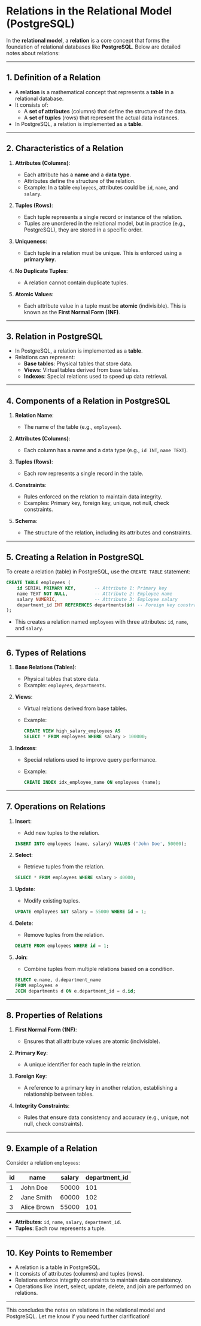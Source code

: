 # Relations in the Relational Model (PostgreSQL)

In the **relational model**, a **relation** is a core concept that forms the foundation of relational databases like **PostgreSQL**. Below are detailed notes about relations:

---

## 1. **Definition of a Relation**

- A **relation** is a mathematical concept that represents a **table** in a relational database.
- It consists of:
  - A **set of attributes** (columns) that define the structure of the data.
  - A **set of tuples** (rows) that represent the actual data instances.
- In PostgreSQL, a relation is implemented as a **table**.

---

## 2. **Characteristics of a Relation**

1. **Attributes (Columns)**:

   - Each attribute has a **name** and a **data type**.
   - Attributes define the structure of the relation.
   - Example: In a table `employees`, attributes could be `id`, `name`, and `salary`.

2. **Tuples (Rows)**:

   - Each tuple represents a single record or instance of the relation.
   - Tuples are unordered in the relational model, but in practice (e.g., PostgreSQL), they are stored in a specific order.

3. **Uniqueness**:

   - Each tuple in a relation must be unique. This is enforced using a **primary key**.

4. **No Duplicate Tuples**:

   - A relation cannot contain duplicate tuples.

5. **Atomic Values**:
   - Each attribute value in a tuple must be **atomic** (indivisible). This is known as the **First Normal Form (1NF)**.

---

## 3. **Relation in PostgreSQL**

- In PostgreSQL, a relation is implemented as a **table**.
- Relations can represent:
  - **Base tables**: Physical tables that store data.
  - **Views**: Virtual tables derived from base tables.
  - **Indexes**: Special relations used to speed up data retrieval.

---

## 4. **Components of a Relation in PostgreSQL**

1. **Relation Name**:

   - The name of the table (e.g., `employees`).

2. **Attributes (Columns)**:

   - Each column has a name and a data type (e.g., `id INT`, `name TEXT`).

3. **Tuples (Rows)**:

   - Each row represents a single record in the table.

4. **Constraints**:

   - Rules enforced on the relation to maintain data integrity.
   - Examples: Primary key, foreign key, unique, not null, check constraints.

5. **Schema**:
   - The structure of the relation, including its attributes and constraints.

---

## 5. **Creating a Relation in PostgreSQL**

To create a relation (table) in PostgreSQL, use the `CREATE TABLE` statement:

```sql
CREATE TABLE employees (
    id SERIAL PRIMARY KEY,       -- Attribute 1: Primary key
    name TEXT NOT NULL,          -- Attribute 2: Employee name
    salary NUMERIC,              -- Attribute 3: Employee salary
    department_id INT REFERENCES departments(id) -- Foreign key constraint
);
```

- This creates a relation named `employees` with three attributes: `id`, `name`, and `salary`.

---

## 6. **Types of Relations**

1. **Base Relations (Tables)**:

   - Physical tables that store data.
   - Example: `employees`, `departments`.

2. **Views**:

   - Virtual relations derived from base tables.
   - Example:

     ```sql
     CREATE VIEW high_salary_employees AS
     SELECT * FROM employees WHERE salary > 100000;
     ```

3. **Indexes**:

   - Special relations used to improve query performance.
   - Example:

     ```sql
     CREATE INDEX idx_employee_name ON employees (name);
     ```

---

## 7. **Operations on Relations**

1. **Insert**:

   - Add new tuples to the relation.

   ```sql
   INSERT INTO employees (name, salary) VALUES ('John Doe', 50000);
   ```

2. **Select**:

   - Retrieve tuples from the relation.

   ```sql
   SELECT * FROM employees WHERE salary > 40000;
   ```

3. **Update**:

   - Modify existing tuples.

   ```sql
   UPDATE employees SET salary = 55000 WHERE id = 1;
   ```

4. **Delete**:

   - Remove tuples from the relation.

   ```sql
   DELETE FROM employees WHERE id = 1;
   ```

5. **Join**:

   - Combine tuples from multiple relations based on a condition.

   ```sql
   SELECT e.name, d.department_name
   FROM employees e
   JOIN departments d ON e.department_id = d.id;
   ```

---

## 8. **Properties of Relations**

1. **First Normal Form (1NF)**:

   - Ensures that all attribute values are atomic (indivisible).

2. **Primary Key**:

   - A unique identifier for each tuple in the relation.

3. **Foreign Key**:

   - A reference to a primary key in another relation, establishing a relationship between tables.

4. **Integrity Constraints**:
   - Rules that ensure data consistency and accuracy (e.g., unique, not null, check constraints).

---

## 9. **Example of a Relation**

Consider a relation `employees`:

| id  | name        | salary | department_id |
| --- | ----------- | ------ | ------------- |
| 1   | John Doe    | 50000  | 101           |
| 2   | Jane Smith  | 60000  | 102           |
| 3   | Alice Brown | 55000  | 101           |

- **Attributes**: `id`, `name`, `salary`, `department_id`.
- **Tuples**: Each row represents a tuple.

---

## 10. **Key Points to Remember**

- A relation is a table in PostgreSQL.
- It consists of attributes (columns) and tuples (rows).
- Relations enforce integrity constraints to maintain data consistency.
- Operations like insert, select, update, delete, and join are performed on relations.

---

This concludes the notes on relations in the relational model and PostgreSQL. Let me know if you need further clarification!
